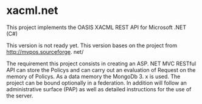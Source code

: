 # xacml.net
This project implements the OASIS XACML REST API for Microsoft .NET (C#)

This version is not ready yet. This version bases on the project from http://mvpos.sourceforge. net/

The requirement this project consists in creating an ASP. NET MVC RESTful API can store the Policys and can carry out an evaluation of Request on the memory of Policys. As a data memory the MongoDb 3. x is used. The project can be bound optionally in a federation. 
In addition will follow an administrative surface (PAP) as well as detailed instructions for the use of the server.
